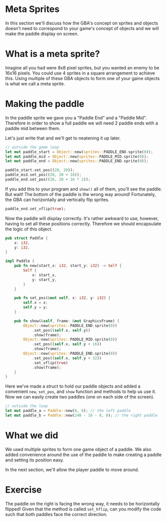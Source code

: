 # Meta Sprites

In this section we'll discuss how the GBA's concept on sprites and objects
doesn't need to correspond to your game's concept of objects and we will make
the paddle display on screen.

# What is a meta sprite?

Imagine all you had were 8x8 pixel sprites, but you wanted an enemy to be 16x16
pixels. You could use 4 sprites in a square arrangement to achieve this. Using
multiple of these GBA objects to form one of your game objects is what we call a
meta sprite.

# Making the paddle

In the paddle sprite we gave you a "Paddle End" and a "Paddle Mid". Therefore in
order to show a full paddle we will need 2 paddle ends with a paddle mid between
them.

Let's just write that and we'll get to neatening it up later.

```rust
// outside the game loop
let mut paddle_start = Object::new(sprites::PADDLE_END.sprite(0));
let mut paddle_mid = Object::new(sprites::PADDLE_MID.sprite(0));
let mut paddle_end = Object::new(sprites::PADDLE_END.sprite(0));

paddle_start.set_pos((20, 20));
paddle_mid.set_pos((20, 20 + 16));
paddle_end.set_pos((20, 20 + 16 * 2));
```

If you add this to your program and `show()` all of them, you'll see the paddle. But wait! The bottom of
the paddle is the wrong way around! Fortunately, the GBA can horizontally and vertically flip sprites.

```rust
paddle_end.set_vflip(true);
```

Now the paddle will display correctly. It's rather awkward to use, however, having to set all these positions correctly. Therefore we should encapsulate the logic of this object.

```rust
pub struct Paddle {
    x: i32,
    y: i32,
}

impl Paddle {
    pub fn new(start_x: i32, start_y: i32) -> Self {
        Self {
            x: start_x,
            y: start_y,
        }
    }

    pub fn set_pos(&mut self, x: i32, y: i32) {
        self.x = x;
        self.y = y;
    }

    pub fn show(&self, frame: &mut GraphicsFrame) {
        Object::new(sprites::PADDLE_END.sprite(0))
            .set_pos((self.x, self.y))
            .show(frame);
        Object::new(sprites::PADDLE_MID.sprite(0))
            .set_pos((self.x, self.y + 16))
            .show(frame);
        Object::new(sprites::PADDLE_END.sprite(0))
            .set_pos((self.x, self.y + 32))
            .set_vflip(true)
            .show(frame);
    }
}
```

Here we've made a struct to hold our paddle objects and added a convenient
`new`, `set_pos`, and `show` function and methods to help us use it. Now we
can easily create two paddles (one on each side of the screen).

```rust
// outside the loop
let mut paddle_a = Paddle::new(8, 8); // the left paddle
let mut paddle_b = Paddle::new(240 - 16 - 8, 8); // the right paddle
```

# What we did

We used multiple sprites to form one game object of a paddle. We also added
convenience around the use of the paddle to make creating a paddle and setting
its position easy.

In the next section, we'll allow the player paddle to move around.

# Exercise

The paddle on the right is facing the wrong way, it needs to be horizontally
flipped! Given that the method is called `set_hflip`, can you modify the code
such that both paddles face the correct direction.
